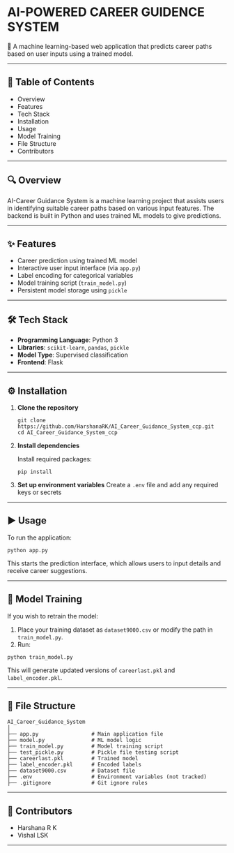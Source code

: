 
# AI-POWERED CAREER GUIDENCE SYSTEM

🎯 A machine learning-based web application that predicts career paths based on user inputs using a trained model.

---

## 📑 Table of Contents

* Overview
* Features
* Tech Stack
* Installation
* Usage
* Model Training
* File Structure
* Contributors

---

## 🔍 Overview

AI-Career Guidance System is a machine learning project that assists users in identifying suitable career paths based on various input features. The backend is built in Python and uses trained ML models to give predictions.

---

## ✨ Features

* Career prediction using trained ML model
* Interactive user input interface (via `app.py`)
* Label encoding for categorical variables
* Model training script (`train_model.py`)
* Persistent model storage using `pickle`

---

## 🛠️ Tech Stack

* **Programming Language**: Python 3
* **Libraries**: `scikit-learn`, `pandas`, `pickle`
* **Model Type**: Supervised classification
* **Frontend**:  Flask 

---

## ⚙️ Installation

1. **Clone the repository**

   ```
   git clone https://github.com/HarshanaRK/AI_Career_Guidance_System_ccp.git
   cd AI_Career_Guidance_System_ccp
   ```

2. **Install dependencies**

   Install required packages:

   ```
   pip install 
   ```

3. **Set up environment variables**
   Create a `.env` file and add any required keys or secrets

---

## ▶️ Usage

To run the application:

```
python app.py
```

This starts the prediction interface, which allows users to input details and receive career suggestions.

---

## 🧠 Model Training

If you wish to retrain the model:

1. Place your training dataset as `dataset9000.csv` or modify the path in `train_model.py`.
2. Run:

```
python train_model.py
```

This will generate updated versions of `careerlast.pkl` and `label_encoder.pkl`.

---

## 📂 File Structure

```
AI_Career_Guidance_System
│
├── app.py                 # Main application file
├── model.py               # ML model logic
├── train_model.py         # Model training script
├── test_pickle.py         # Pickle file testing script
├── careerlast.pkl         # Trained model
├── label_encoder.pkl      # Encoded labels
├── dataset9000.csv        # Dataset file
├── .env                   # Environment variables (not tracked)
├── .gitignore             # Git ignore rules
```

---

## 👥 Contributors

* Harshana R K
* Vishal LSK

---

